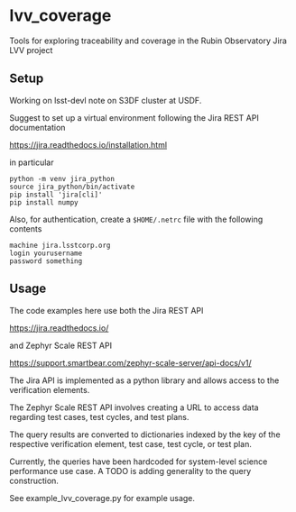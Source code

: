 # lvv_coverage

Tools for exploring traceability and coverage in the Rubin Observatory Jira LVV project

## Setup

Working on lsst-devl note on S3DF cluster at USDF.

Suggest to set up a virtual environment following the Jira REST API documentation

https://jira.readthedocs.io/installation.html

in particular

```
python -m venv jira_python
source jira_python/bin/activate
pip install 'jira[cli]'
pip install numpy
```

Also, for authentication, create a `$HOME/.netrc` file with the following contents

```
machine jira.lsstcorp.org
login yourusername
password something
```

## Usage

The code examples here use both the Jira REST API 

https://jira.readthedocs.io/ 

and Zephyr Scale REST API

https://support.smartbear.com/zephyr-scale-server/api-docs/v1/

The Jira API is implemented as a python library and allows access to the verification elements.

The Zephyr Scale REST API involves creating a URL to access data regarding test cases, test cycles, and test plans.

The query results are converted to dictionaries indexed by the key of the respective verification element, test case, test cycle, or test plan.

Currently, the queries have been hardcoded for system-level science performance use case. A TODO is adding generality to the query construction.

See example_lvv_coverage.py for example usage.
